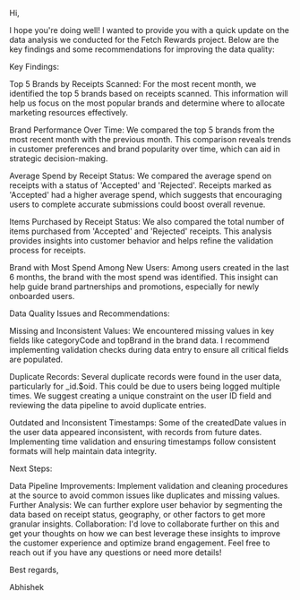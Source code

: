 Hi,

I hope you're doing well! I wanted to provide you with a quick update on the data analysis we conducted for the Fetch Rewards project. Below are the key findings and some recommendations for improving the data quality:

Key Findings:

Top 5 Brands by Receipts Scanned: For the most recent month, we identified the top 5 brands based on receipts scanned. This information will help us focus on the most popular brands and determine where to allocate marketing resources effectively.

Brand Performance Over Time: We compared the top 5 brands from the most recent month with the previous month. This comparison reveals trends in customer preferences and brand popularity over time, which can aid in strategic decision-making.

Average Spend by Receipt Status: We compared the average spend on receipts with a status of 'Accepted' and 'Rejected'. Receipts marked as 'Accepted' had a higher average spend, which suggests that encouraging users to complete accurate submissions could boost overall revenue.

Items Purchased by Receipt Status: We also compared the total number of items purchased from 'Accepted' and 'Rejected' receipts. This analysis provides insights into customer behavior and helps refine the validation process for receipts.

Brand with Most Spend Among New Users: Among users created in the last 6 months, the brand with the most spend was identified. This insight can help guide brand partnerships and promotions, especially for newly onboarded users.

Data Quality Issues and Recommendations:

Missing and Inconsistent Values: We encountered missing values in key fields like categoryCode and topBrand in the brand data. I recommend implementing validation checks during data entry to ensure all critical fields are populated.

Duplicate Records: Several duplicate records were found in the user data, particularly for _id.$oid. This could be due to users being logged multiple times. We suggest creating a unique constraint on the user ID field and reviewing the data pipeline to avoid duplicate entries.

Outdated and Inconsistent Timestamps: Some of the createdDate values in the user data appeared inconsistent, with records from future dates. Implementing time validation and ensuring timestamps follow consistent formats will help maintain data integrity.

Next Steps:

Data Pipeline Improvements: Implement validation and cleaning procedures at the source to avoid common issues like duplicates and missing values.
Further Analysis: We can further explore user behavior by segmenting the data based on receipt status, geography, or other factors to get more granular insights.
Collaboration: I'd love to collaborate further on this and get your thoughts on how we can best leverage these insights to improve the customer experience and optimize brand engagement.
Feel free to reach out if you have any questions or need more details!

Best regards,

Abhishek
